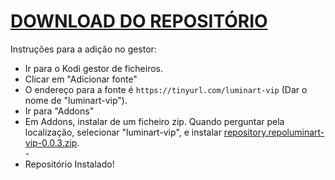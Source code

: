# <a href="repository.repoluminart-vip-0.0.3.zip">DOWNLOAD DO REPOSITÓRIO</a>

Instruções para a adição no gestor:


<p align="left">
  <ul>
    <li>Ir para o Kodi gestor de ficheiros.</li>
    <li>Clicar em "Adicionar fonte"</li>
    <li>O endereço para a fonte é <code>https://tinyurl.com/luminart-vip</code> (Dar o nome de "luminart-vip").</li>
    <li>Ir para "Addons"</li>
    <li>Em Addons, instalar de um ficheiro zip. Quando perguntar pela localização, selecionar "luminart-vip", e instalar <a href="repository.repoluminart-vip-0.0.3.zip">repository.repoluminart-vip-0.0.3.zip</a>.</li>
    -
    <li>Repositório Instalado!</li>
    
</ul>

                                      
                                       

</p>

